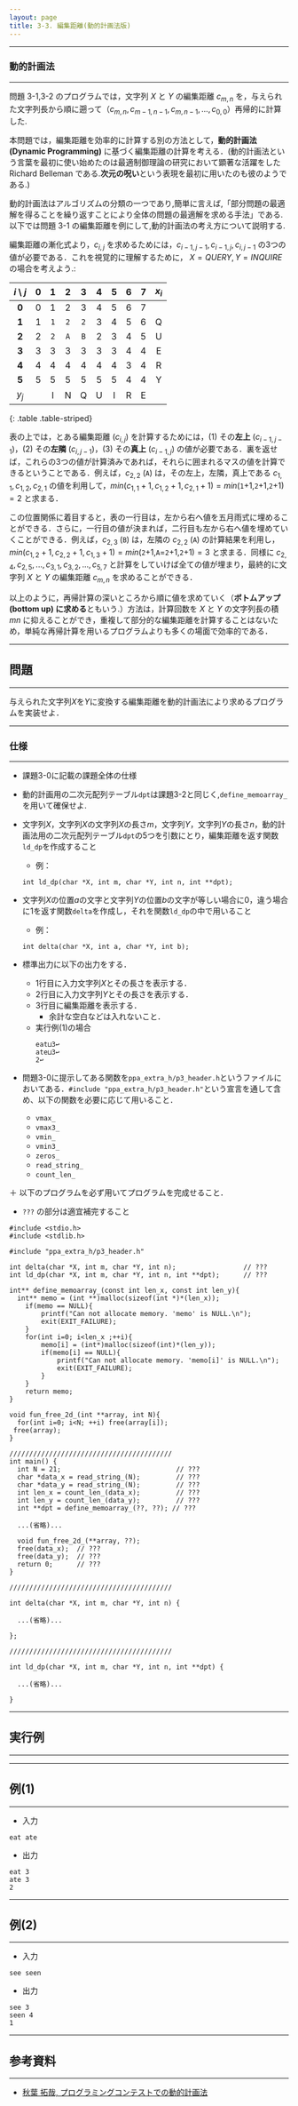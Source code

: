 ```yaml
---
layout: page
title: 3-3. 編集距離(動的計画法版)
---
```


---
### 動的計画法
---

問題 3-1,3-2 のプログラムでは，文字列 $X$ と $Y$ の編集距離 $c_{m,n}$ を，与えられた文字列長から順に遡って（$c_{m, n}, c_{m-1, n-1}, c_{m, n-1}, ..., c_{0,0}$）再帰的に計算した.

本問題では，編集距離を効率的に計算する別の方法として，**動的計画法 (Dynamic Programming)** に基づく編集距離の計算を考える．(動的計画法という言葉を最初に使い始めたのは最適制御理論の研究において顕著な活躍をした Richard Belleman である.**次元の呪い**という表現を最初に用いたのも彼のようである.)

動的計画法はアルゴリズムの分類の一つであり,簡単に言えば,「部分問題の最適解を得ることを繰り返すことにより全体の問題の最適解を求める手法」である.以下では問題 3-1 の編集距離を例にして,動的計画法の考え方について説明する.


編集距離の漸化式より，$c_{i,j}$ を求めるためには，$c_{i-1,j-1}, c_{i-1,j}, c_{i,j-1}$ の3つの値が必要である．これを視覚的に理解するために， $X=QUERY, Y=INQUIRE$の場合を考えよう.:

| $i \setminus j$ | 0 |   1   |   2   |   3   | 4 | 5 | 6 | 7 | $x_i$ |
|:---------------:|:-:|:-----:|:-----:|:-----:|:-:|:-:|:-:|:-:|:-----:|
|      **0**      | 0 |   1   |   2   |   3   | 4 | 5 | 6 | 7 |       |
|      **1**      | 1 | ``1`` | ``2`` | ``2`` | 3 | 4 | 5 | 6 |   Q   |
|      **2**      | 2 | ``2`` | ``A`` | ``B`` | 2 | 3 | 4 | 5 |   U   |
|      **3**      | 3 |   3   |   3   |   3   | 3 | 3 | 4 | 4 |   E   |
|      **4**      | 4 |   4   |   4   |   4   | 4 | 4 | 3 | 4 |   R   |
|      **5**      | 5 |   5   |   5   |   5   | 5 | 5 | 4 | 4 |   Y   |
|      $y_j$      |   |   I   |   N   |   Q   | U | I | R | E |       |
{: .table .table-striped}

表の上では，とある編集距離 ($c_{i,j}$) を計算するためには，(1) その**左上** ($c_{i-1,j-1}$)，(2) その**左隣** ($c_{i,j-1}$)，(3) その**真上** ($c_{i-1,j}$) の値が必要である．裏を返せば，これらの3つの値が計算済みであれば，それらに囲まれるマスの値を計算できるということである．例えば，$c_{2,2}$ (``A``) は，その左上，左隣，真上である $c_{1,1},c_{1,2},c_{2,1}$ の値を利用して，$min(c_{1,1}+1,c_{1,2}+1,c_{2,1}+1)=min($``1``$+1,$``2``$+1,$``2``$+1)=2$ と求まる．

この位置関係に着目すると，表の一行目は，左から右へ値を五月雨式に埋めることができる．さらに，一行目の値が決まれば，二行目も左から右へ値を埋めていくことができる．例えば，$c_{2,3}$ (``B``) は，左隣の $c_{2,2}$ (``A``) の計算結果を利用し，$min(c_{1,2}+1,c_{2,2}+1,c_{1,3}+1)=min($``2``$+1,$``A``$=$``2``$+1,$``2``$+1)=3$ と求まる．同様に $c_{2,4},c_{2,5},...,c_{3,1},c_{3,2},...,c_{5,7}$ と計算をしていけば全ての値が埋まり，最終的に文字列 $X$ と $Y$ の編集距離 $c_{m,n}$ を求めることができる．

以上のように，再帰計算の深いところから順に値を求めていく（**ボトムアップ (bottom up) に求める**ともいう.）方法は，計算回数を $X$ と $Y$ の文字列長の積 $mn$ に抑えることができ，重複して部分的な編集距離を計算することはないため，単純な再帰計算を用いるプログラムよりも多くの場面で効率的である．


---
## 問題
---
与えられた文字列$X$を$Y$に変換する編集距離を動的計画法により求めるプログラムを実装せよ．

---
### 仕様
---
+ 課題3-0に記載の課題全体の仕様

+ 動的計画用の二次元配列テーブル`dpt`は課題3-2と同じく,`define_memoarray_`を用いて確保せよ.

+ 文字列$X$，文字列$X$の文字列$X$の長さ$m$，文字列$Y$，文字列$Y$の長さ$n$，動的計画法用の二次元配列テーブル`dpt`の5つを引数にとり，編集距離を返す関数`ld_dp`を作成すること
  + 例：
  ```
  int ld_dp(char *X, int m, char *Y, int n, int **dpt);
  ```

+ 文字列$X$の位置$a$の文字と文字列$Y$の位置$b$の文字が等しい場合に0，違う場合に1を返す関数`delta`を作成し，それを関数`ld_dp`の中で用いること
  + 例：
  ```
  int delta(char *X, int a, char *Y, int b);
  ```

+ 標準出力に以下の出力をする．
  + 1行目に入力文字列$X$とその長さを表示する．
  + 2行目に入力文字列$Y$とその長さを表示する．
  + 3行目に編集距離を表示する．
    + 余計な空白などは入れないこと．
  + 実行例(1)の場合
    ```
    eat⊔3↩︎
    ate⊔3↩︎
    2↩︎
    ```
   

+ 問題3-0に提示してある関数を`ppa_extra_h/p3_header.h`というファイルにおいてある．`#include "ppa_extra_h/p3_header.h"`という宣言を通して含め、以下の関数を必要に応じて用いること．
  + `vmax_`
  + `vmax3_`
  + `vmin_`
  + `vmin3_`
  + `zeros_`
  + `read_string_`
  + `count_len_`

＋ 以下のプログラムを必ず用いてプログラムを完成せること．
  + `???` の部分は適宜補完すること

```
#include <stdio.h>
#include <stdlib.h>

#include "ppa_extra_h/p3_header.h"

int delta(char *X, int m, char *Y, int n);                 // ???
int ld_dp(char *X, int m, char *Y, int n, int **dpt);      // ???

int** define_memoarray_(const int len_x, const int len_y){
  int** memo = (int **)malloc(sizeof(int *)*(len_x));
    if(memo == NULL){
        printf("Can not allocate memory. 'memo' is NULL.\n");
        exit(EXIT_FAILURE);
    }
    for(int i=0; i<len_x ;++i){
        memo[i] = (int*)malloc(sizeof(int)*(len_y));
        if(memo[i] == NULL){
            printf("Can not allocate memory. 'memo[i]' is NULL.\n");
            exit(EXIT_FAILURE);
        }
    }
    return memo;
}

void fun_free_2d_(int **array, int N){
  for(int i=0; i<N; ++i) free(array[i]);
 free(array);
}

/////////////////////////////////////////
int main() {
  int N = 21;                             // ???
  char *data_x = read_string_(N);         // ???
  char *data_y = read_string_(N);         // ???
  int len_x = count_len_(data_x);         // ???
  int len_y = count_len_(data_y);         // ???
  int **dpt = define_memoarray_(??, ??); // ???

  ...(省略)...

  void fun_free_2d_(**array, ??);
  free(data_x);  // ???
  free(data_y);  // ???
  return 0;      // ???
}

/////////////////////////////////////////

int delta(char *X, int m, char *Y, int n) {

  ...(省略)...

};

/////////////////////////////////////////

int ld_dp(char *X, int m, char *Y, int n, int **dpt) {

  ...(省略)...

}
```




---
## 実行例
---

---
## 例(1)
---

+ 入力
```
eat ate
```

+ 出力
```
eat 3
ate 3
2
```

---
## 例(2)
---

+ 入力
```
see seen
```

+ 出力
```
see 3
seen 4
1
```





---
## 参考資料
---

- [秋葉 拓哉, プログラミングコンテストでの動的計画法](http://www.slideshare.net/iwiwi/ss-3578511)


